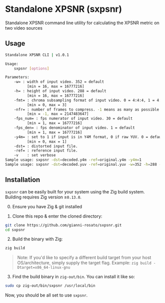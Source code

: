 # Standalone XPSNR (sxpsnr)
Standalone XPSNR command line utility for calculating the XPSNR metric on two video sources

## Usage

```bash
Standalone XPSNR CLI | v1.0.1

Usage:
	sxpsnr [options]

Parameters:
	-w= : width of input video. 352 = default
	      [min = 16, max = 16777216]
	-h= : height of input video. 288 = default
	      [min = 16, max = 16777216]
	-fmt= : chroma subsampling format of input video. 0 = 4:4:4, 1 = 4:2:2, 2 = 4:2:0, 3 = 4:1:1, 2 = default
	      [min = 0, max = 3]
	-nfr= : number of frames to compress. -1 means as many as possible. -1 = default
	      [min = -1, max = 2147483647]
	-fps_num= : fps numerator of input video. 30 = default
	      [min = 1, max = 16777216]
	-fps_den= : fps denominator of input video. 1 = default
	      [min = 1, max = 16777216]
	-y4m= : set to 1 if input is in Y4M format, 0 if raw YUV. 0 = default
	      [min = 0, max = 1]
	-dst= : distorted input file.
	-ref= : reference input file.
	-v    : set verbose
Sample usage: sxpsnr -dst=decoded.y4m -ref=original.y4m -y4m=1
Sample usage: sxpsnr -dst=decoded.yuv -ref=original.yuv -w=352 -h=288 -fmt=2 -fps_num=30
```

## Installation

`sxpsnr` can be easily built for your system using the Zig build system. Building requires Zig version ≥`0.13.0`.

0. Ensure you have Zig & git installed

1. Clone this repo & enter the cloned directory:

```bash
git clone https://github.com/gianni-rosato/sxpsnr.git
cd sxpsnr
```

2. Build the binary with Zig:

```bash
zig build
```
> Note: If you'd like to specify a different build target from your host OS/architecture, simply supply the target flag. Example: `zig build -Dtarget=x86_64-linux-gnu`

3. Find the build binary in `zig-out/bin`. You can install it like so:

```bash
sudo cp zig-out/bin/sxpsnr /usr/local/bin
```

Now, you should be all set to use `sxpsnr`.
